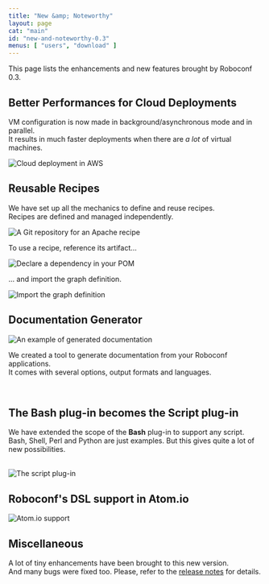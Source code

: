 ```yaml
---
title: "New &amp; Noteworthy"
layout: page
cat: "main"
id: "new-and-noteworthy-0.3"
menus: [ "users", "download" ]
---
```


This page lists the enhancements and new features brought by Roboconf 0.3.


## Better Performances for Cloud Deployments

VM configuration is now made in background/asynchronous mode and in parallel.  
It results in much faster deployments when there are _a lot_ of virtual machines.

<img src="/resources/img/nn-0.3-cloud-deployments.png" alt="Cloud deployment in AWS" />

<br />

## Reusable Recipes

We have set up all the mechanics to define and reuse recipes.  
Recipes are defined and managed independently.

<img src="/resources/img/nn-0.3-recipes-4.png" alt="A Git repository for an Apache recipe" class="gs" />

To use a recipe, reference its artifact...

<img src="/resources/img/nn-0.3-recipes-2.png" alt="Declare a dependency in your POM" />

... and import the graph definition.

<img src="/resources/img/nn-0.3-recipes-3.png" alt="Import the graph definition" />

<br />

## Documentation Generator

<img src="/resources/img/nn-0.3-doc.png" alt="An example of generated documentation" class="gs" />

We created a tool to generate documentation from your Roboconf applications.  
It comes with several options, output formats and languages.

<br />

## The Bash plug-in becomes the Script plug-in

We have extended the scope of the **Bash** plug-in to support any script.  
Bash, Shell, Perl and Python are just examples. But this gives quite a lot of new possibilities.

<br />
<img src="/resources/img/nn-0.3-bash-becomes-script.png" alt="The script plug-in" />

<br />

## Roboconf's DSL support in Atom.io

<img src="/resources/img/atom.io-overview.png" alt="Atom.io support" />

<br />

## Miscellaneous

A lot of tiny enhancements have been brought to this new version.  
And many bugs were fixed too. Please, refer to the 
[release notes](https://github.com/roboconf/roboconf-platform/issues?utf8=%E2%9C%93&q=milestone%3A0.3)
for details.
